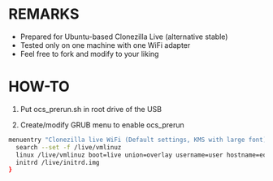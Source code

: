 # REMARKS
- Prepared for Ubuntu-based Clonezilla Live (alternative stable)
- Tested only on one machine with one WiFi adapter
- Feel free to fork and modify to your liking

# HOW-TO

1. Put ocs_prerun.sh in root drive of the USB

2. Create/modify GRUB menu to enable ocs_prerun

```bash
menuentry "Clonezilla live WiFi (Default settings, KMS with large font)"{
  search --set -f /live/vmlinuz
  linux /live/vmlinuz boot=live union=overlay username=user hostname=eoan config quiet components noswap edd=on enforcing=0 locales=en_US.UTF-8 keyboard-layouts=keep ocs_prerun="bash /lib/live/mount/medium/ocs_prerun.sh" ocs_live_run="ocs-live-general" ocs_live_extra_param="" ocs_live_batch="no" vga=791 ip= net.ifnames=0  splash live_console_font_size=16x32
  initrd /live/initrd.img
}
```

